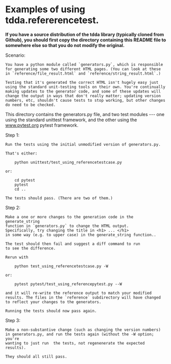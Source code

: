 # Examples of using tdda.refererencetest.

**If you have a source distribution of the tdda library (typically cloned
from Github), you should first copy the directory containing this README
file to somewhere else so that you do not modify the original.**


Scenario:

    You have a python module called `generators.py`, which is responsible
    for generating some two different HTML pages. (You can look at these
    in `reference/file_result.html` and `reference/string_result.html`.)

    Testing that it's generated the correct HTML isn't hugely easy just
    using the standard unit-testing tools on their own. You're continually
    making updates to the generator code, and some of these updates will
    change the output in ways that don't really matter; updating version
    numbers, etc, shouldn't cause tests to stop working, but other changes
    do need to be checked.


This directory contains the generators.py file, and two test modules
--- one using the standard unittest framework, and the other using the
www.pytest.org pytest framework.


Step 1:

    Run the tests using the initial unmodified version of generators.py.

    That's either:

        python unittest/test_using_referencetestcase.py

    or:

        cd pytest
        pytest
        cd ..

    The tests should pass. (There are two of them.)

Step 2:

    Make a one or more changes to the generation code in the generate_string
    function in `generators.py` to change the HTML output.
    Specifically, try changing the title in <h1> ... </h1>
    in some way (e.g. to upper case) in the generate_string function..

    The test should then fail and suggest a diff command to run
    to see the difference.

    Rerun with

        python test_using_referencetestcase.py -W

    or:

        pytest pytest/test_using_referencepytest.py --W

    and it will re-write the reference output to match your modified
    results. The files in the `reference` subdirectory will have changed
    to reflect your changes to the generators.

    Running the tests should now pass again.

Step 3:

    Make a non-substantive change (such as changing the version numbers)
    in generators.py, and run the tests again (without the -W option; you're
    wanting to just run  the tests, not regenenerate the expected results).

    They should all still pass.

